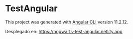 # TestAngular

This project was generated with [Angular CLI](https://github.com/angular/angular-cli) version 11.2.12.

Desplegado en:
https://hogwarts-test-angular.netlify.app
